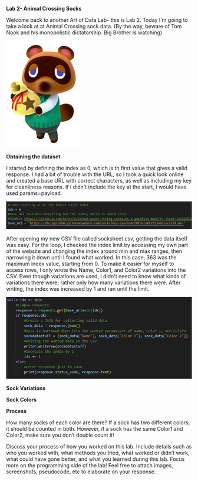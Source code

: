 **Lab 2- Animal Crossing Socks**

Welcome back to another Art of Data Lab- this is Lab 2. Today I'm going to take a look at at Animal Crossing sock data. (By the way, beware of Tom Nook and his monopolistic dictatorship. Big Brother is watching)

![Tom](https://github.com/rubberducky3173/site/blob/master/assets/img/tomnook.png?raw=true)

**Obtaining the dataset**

I started by defining the index as 0, which is th first value that gives a valid response. I had a bit of trouble with the URL, so I took a quick look online and created a base URL with correct characters, as well as including my key for cleanliness reasons. If I didn't include the key at the start, I would have used params=payload. 

![Starter](https://github.com/rubberducky3173/site/blob/master/assets/img/starter.PNG?raw=true)

After opening my new CSV file called socksheet.csv, getting the data itself was easy. For the loop, I checked the index limit by accessing my own part of the website and changing the index around min and max ranges, then narrowing it down until I found what worked. In this case, 363 was the maximum index value, starting from 0. To make it easier for myself to access rows, I only wrote the Name, Color1, and Color2 variations into the CSV. Even though variations are used, I didn't need to know what kinds of variations there were; rather only how many variations there were. After writing, the index was increased by 1 and ran until the limit.

![Requests](https://github.com/rubberducky3173/site/blob/master/assets/img/requests.PNG?raw=true)

**Sock Variations**

**Sock Colors**

**Process**

How many socks of each color are there? If a sock has two different colors, it should be counted in both. However, if a sock has the same Color1 and Color2, make sure you don’t double count it!

Discuss your process of how you worked on this lab. Include details such as who you worked with, what methods you tried, what worked or didn’t work, what could have gone better, and what you learned during this lab. Focus more on the programming side of the lab! Feel free to attach images, screenshots, pseudocode, etc to elaborate on your response.
